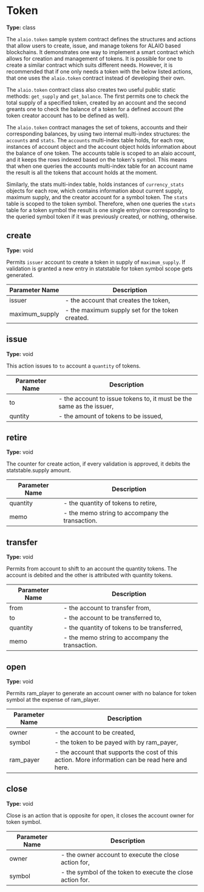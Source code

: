 # Token

**Type:** class

The `alaio.token` sample system contract defines the structures and actions that allow users to create, issue, and manage tokens for ALAIO based blockchains. It demonstrates one way to implement a smart contract which allows for creation and management of tokens. It is possible for one to create a similar contract which suits different needs. However, it is recommended that if one only needs a token with the below listed actions, that one uses the `alaio.token` contract instead of developing their own.

The `alaio.token` contract class also creates two useful public static methods: `get_supply` and `get_balance`. The first permits one to check the total supply of a specified token, created by an account and the second greants one to check the balance of a token for a defined account (the token creator account has to be defined as well).

The `alaio.token` contract manages the set of tokens, accounts and their corresponding balances, by using two internal multi-index structures: the `accounts` and `stats`. The `accounts` multi-index table holds, for each row, instances of account object and the account object holds information about the balance of one token. The accounts table is scoped to an alaio account, and it keeps the rows indexed based on the token's symbol. This means that when one queries the accounts multi-index table for an account name the result is all the tokens that account holds at the moment.

Similarly, the stats multi-index table, holds instances of `currency_stats` objects for each row, which contains information about current supply, maximum supply, and the creator account for a symbol token. The `stats` table is scoped to the token symbol. Therefore, when one queries the `stats` table for a token symbol the result is one single entry/row corresponding to the queried symbol token if it was previously created, or nothing, otherwise.

## create

**Type:** void

Permits `issuer` account to create a token in supply of `maximum_supply`. If validation is granted a new entry in statstable for token symbol scope gets generated.

Parameter Name | Description
--- | ---
issuer | - the account that creates the token,
maximum_supply | - the maximum supply set for the token created.

## issue

**Type:** void

This action issues to `to` account a `quantity` of tokens.

Parameter Name | Description
--- | ---
to | - the account to issue tokens to, it must be the same as the issuer,
quntity | - the amount of tokens to be issued,
## retire

**Type:** void

The counter for create action, if every validation is approved, it debits the statstable.supply amount.

Parameter Name | Description
--- | ---
quantity | - the quantity of tokens to retire,
memo | - the memo string to accompany the transaction.

## transfer

**Type:** void

Permits from account to shift to an account the quantity tokens. The account is debited and the other is attributed with quantity tokens.

Parameter Name | Description
--- | ---
from | - the account to transfer from,
to | - the account to be transferred to,
quantity | - the quantity of tokens to be transferred,
memo | - the memo string to accompany the transaction.

## open

**Type:** void

Permits ram_player to generate an account owner with no balance for token symbol at the expense of ram_player.

Parameter Name | Description
--- | ---
owner | - the account to be created,
symbol | - the token to be payed with by ram_payer,
ram_payer | - the account that supports the cost of this action. More information can be read here and here.

## close

**Type:** void

Close is an action that is opposite for open, it closes the account owner for token symbol.

Parameter Name | Description
--- | ---
owner | - the owner account to execute the close action for,
symbol | - the symbol of the token to execute the close action for.

